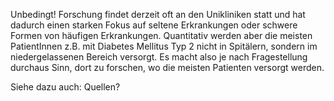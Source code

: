 Unbedingt! Forschung findet derzeit oft an den Unikliniken statt und hat dadurch einen starken Fokus auf seltene Erkrankungen oder schwere Formen von häufigen Erkrankungen. Quantitativ werden aber die meisten PatientInnen z.B. mit Diabetes Mellitus Typ 2 nicht in Spitälern, sondern im niedergelassenen Bereich versorgt. Es macht also je nach Fragestellung durchaus Sinn, dort zu forschen, wo die meisten Patienten versorgt werden.

Siehe dazu auch: Quellen?